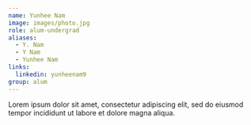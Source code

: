 ```yaml
---
name: Yunhee Nam
image: images/photo.jpg
role: alum-undergrad
aliases:
  - Y. Nam
  - Y Nam
  - Yunhee Nam
links: 
  linkedin: yunheenam9
group: alum
---
```


Lorem ipsum dolor sit amet, consectetur adipiscing elit, sed do eiusmod tempor incididunt ut labore et dolore magna aliqua.
